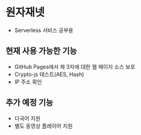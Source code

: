 # 원자재넷
  * Serverless 서비스 공부용

## 현재 사용 가능한 기능
  * GitHub Pages에서 제 3자에 대한 웹 페이지 소스 보호
  * Crypto-js 테스트(AES, Hash)
  * IP 주소 확인

## 추가 예정 기능
  * 다국어 지원
  * 별도 동영상 플레이어 지원
 
